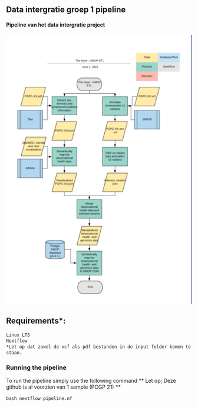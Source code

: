 Data intergratie groep 1 pipeline
------
#### Pipeline van het data intergratie project
![pipeline data intergratie](https://github.com/Hanteuni/group1_blok_11_data_intergratie/blob/main/pipline_data_intergration.png)


Requirements*:
---
```
Linux LTS 
Nextflow 
*Let op dat zowel de vcf als pdf bestanden in de input folder komen te staan.
```

### Running the pipeline
To run the pipeline simply use the following command
** Let op; Deze github is al voorzien van 1 sample (PCGP 21) **
```
bash nextflow pipeline.nf
```



